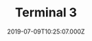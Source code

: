 ---
date: 2019-07-09T10:25:07.000Z
title: Terminal 3
latitude: 51.4714128811103
longitude: -0.4597949981689453
url: https://www.heathrow.com
category: checkin
---